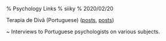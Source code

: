% Psychology Links
% siiky
% 2020/02/20

Terapia de Divã (Portuguese) ([posts][TdD_de], [posts][TdD_do])

  ~ Interviews to Portuguese psychologists on various subjects.

[TdD_de]: https://www.comunidadeculturaearte.com/tag/terapia-de-diva/
[TdD_do]: https://www.comunidadeculturaearte.com/tag/terapia-do-diva/
